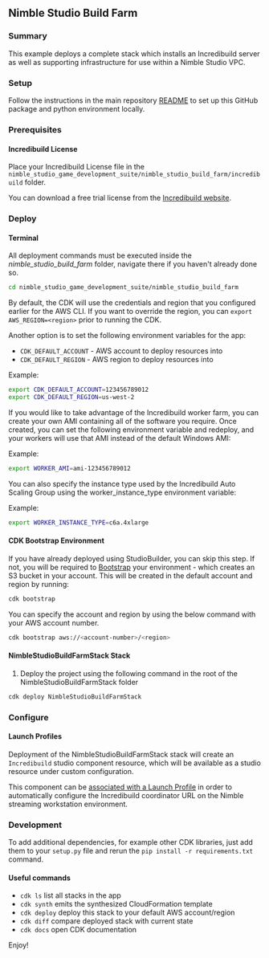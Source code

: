 ## Nimble Studio Build Farm

### Summary

This example deploys a complete stack which installs an Incredibuild server as well as supporting infrastructure for use within a Nimble Studio VPC.

### Setup

Follow the instructions in the main repository [README](https://github.com/aws-samples/nimblestudio-game-development-suite/blob/main/README.md) to set up
this GitHub package and python environment locally.

### Prerequisites

#### Incredibuild License

Place your Incredibuild License file in the `nimble_studio_game_development_suite/nimble_studio_build_farm/incredibuild` folder. 

You can download a free trial license from the [Incredibuild website](https://www.incredibuild.com/free-trial).

### Deploy

#### Terminal

All deployment commands must be executed inside the *nimble_studio_build_farm* folder, navigate there if you haven't already done so.

```bash
cd nimble_studio_game_development_suite/nimble_studio_build_farm
```

By default, the CDK will use the credentials and region that you configured earlier for the AWS CLI. If you want to override the region, you can `export AWS_REGION=<region>` prior to running the CDK.

Another option is to set the following environment variables for the app: 
* `CDK_DEFAULT_ACCOUNT` - AWS account to deploy resources into
* `CDK_DEFAULT_REGION` - AWS region to deploy resources into

Example:
```bash
export CDK_DEFAULT_ACCOUNT=123456789012
export CDK_DEFAULT_REGION=us-west-2
```

If you would like to take advantage of the Incredibuild worker farm, you can create your own AMI containing all of the software you require. Once created, you can set the following environment variable and redeploy, and your workers will use that AMI instead of the default Windows AMI:

Example:
```bash
export WORKER_AMI=ami-123456789012
```

You can also specify the instance type used by the Incredibuild Auto Scaling Group using the worker_instance_type environment variable:

Example:
```bash
export WORKER_INSTANCE_TYPE=c6a.4xlarge
```

#### CDK Bootstrap Environment

If you have already deployed using StudioBuilder, you can skip this step. If not, you will be required to [Bootstrap](https://docs.aws.amazon.com/cdk/latest/guide/bootstrapping.html) your environment - which creates an S3 bucket in your account. This will be created in the default account and region by running:

```bash
cdk bootstrap
```

You can specify the account and region by using the below command with your AWS account number.

```bash
cdk bootstrap aws://<account-number>/<region>
```

#### NimbleStudioBuildFarmStack Stack
1. Deploy the project using the following command in the root of the NimbleStudioBuildFarmStack folder 

```bash
cdk deploy NimbleStudioBuildFarmStack
```

### Configure

#### Launch Profiles

Deployment of the NimbleStudioBuildFarmStack stack will create an `Incredibuild` studio component resource, which will be available as a studio resource under custom configuration.

This component can be [associated with a Launch Profile](https://docs.aws.amazon.com/nimble-studio/latest/userguide/modifying-launch-profiles.html#modifying-launch-profiles-update) in order to automatically configure the Incredibuild coordinator URL on the Nimble streaming workstation environment.

### Development

To add additional dependencies, for example other CDK libraries, just add
them to your `setup.py` file and rerun the `pip install -r requirements.txt`
command.

#### Useful commands

* `cdk ls`          list all stacks in the app
* `cdk synth`       emits the synthesized CloudFormation template
* `cdk deploy`      deploy this stack to your default AWS account/region
* `cdk diff`        compare deployed stack with current state
* `cdk docs`        open CDK documentation

Enjoy!